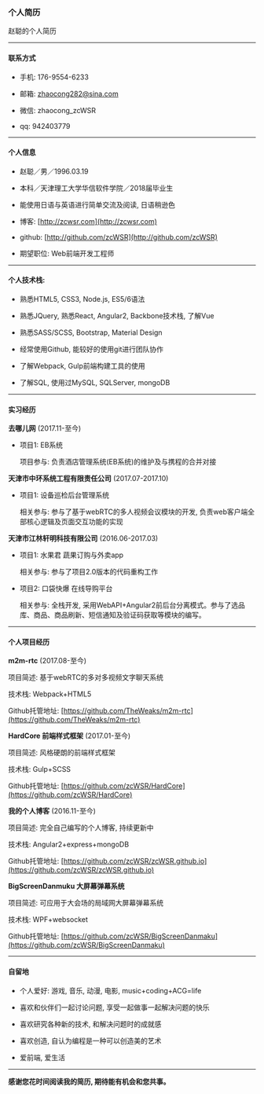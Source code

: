 ### 个人简历
赵聪的个人简历

---

#### 联系方式
* 手机: 176-9554-6233

* 邮箱: zhaocong282@sina.com

* 微信: zhaocong_zcWSR

* qq:  942403779

------

#### 个人信息

* 赵聪／男／1996.03.19

* 本科／天津理工大学华信软件学院／2018届毕业生

* 能使用日语与英语进行简单交流及阅读, 日语稍逊色

* 博客: [http://zcwsr.com](http://zcwsr.com)

* github: [http://github.com/zcWSR](http://github.com/zcWSR)

* 期望职位: Web前端开发工程师

------

#### 个人技术栈: 

* 熟悉HTML5, CSS3, Node.js, ES5/6语法
 
* 熟悉JQuery, 熟悉React, Angular2, Backbone技术栈, 了解Vue
 
* 熟悉SASS/SCSS, Bootstrap, Material Design
 
* 经常使用Github, 能较好的使用git进行团队协作
 
* 了解Webpack, Gulp前端构建工具的使用
 
* 了解SQL, 使用过MySQL, SQLServer, mongoDB

------

#### 实习经历

__去哪儿网__ (2017.11-至今)

* 项目1: EB系统

  项目参与: 负责酒店管理系统(EB系统)的维护及与携程的合并对接

__天津市中环系统工程有限责任公司__ (2017.07-2017.10)

* 项目1: 设备巡检后台管理系统

  相关参与: 参与了基于webRTC的多人视频会议模块的开发, 负责web客户端全部核心逻辑及页面交互功能的实现

__天津市江林轩明科技有限公司__ (2016.06-2017.03)

* 项目1: 水果君 蔬果订购与外卖app

  相关参与: 参与了项目2.0版本的代码重构工作
  
* 项目2: 口袋快爆 在线导购平台

  相关参与: 全栈开发, 采用WebAPI+Angular2前后台分离模式。参与了选品库、商品、商品刷新、短信通知及验证码获取等模块的编写。

------

#### 个人项目经历

__m2m-rtc__ (2017.08-至今)

项目简述: 基于webRTC的多对多视频文字聊天系统

技术栈: Webpack+HTML5

Github托管地址: [https://github.com/TheWeaks/m2m-rtc](https://github.com/TheWeaks/m2m-rtc)

__HardCore 前端样式框架__ (2017.01-至今)

项目简述: 风格硬朗的前端样式框架

技术栈: Gulp+SCSS

Github托管地址: [https://github.com/zcWSR/HardCore](https://github.com/zcWSR/HardCore)

__我的个人博客__ (2016.11-至今)

项目简述: 完全自己编写的个人博客, 持续更新中

技术栈: Angular2+express+mongoDB

Github托管地址: [https://github.com/zcWSR/zcWSR.github.io](https://github.com/zcWSR/zcWSR.github.io)

__BigScreenDanmuku 大屏幕弹幕系统__ 

项目简述: 可应用于大会场的局域网大屏幕弹幕系统

技术栈: WPF+websocket

Github托管地址: [https://github.com/zcWSR/BigScreenDanmaku](https://github.com/zcWSR/BigScreenDanmaku)

------

#### 自留地

* 个人爱好: 游戏, 音乐, 动漫, 电影, music+coding+ACG=life

* 喜欢和伙伴们一起讨论问题, 享受一起做事一起解决问题的快乐

* 喜欢研究各种新的技术, 和解决问题时的成就感

* 喜欢创造, 自认为编程是一种可以创造美的艺术

* 爱前端, 爱生活

------

__感谢您花时间阅读我的简历, 期待能有机会和您共事。__

